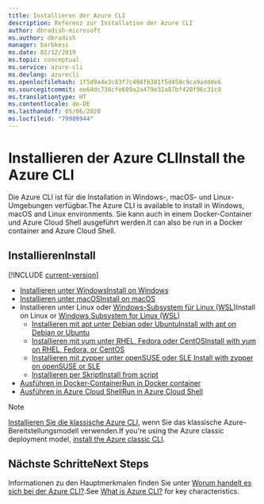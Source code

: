 ```yaml
---
title: Installieren der Azure CLI
description: Referenz zur Installation der Azure CLI
author: dbradish-microsoft
ms.author: dbradish
manager: barbkess
ms.date: 02/12/2019
ms.topic: conceptual
ms.service: azure-cli
ms.devlang: azurecli
ms.openlocfilehash: 1f5d9a4e3c83f7c498fb381f5d458c9ca9addde6
ms.sourcegitcommit: ee64dc738cfe689a2a479e32a87bf420f96c31c8
ms.translationtype: HT
ms.contentlocale: de-DE
ms.lasthandoff: 05/06/2020
ms.locfileid: "79989944"
---
```

# <a name="install-the-azure-cli"></a><span data-ttu-id="fbe4e-103">Installieren der Azure CLI</span><span class="sxs-lookup"><span data-stu-id="fbe4e-103">Install the Azure CLI</span></span>

<span data-ttu-id="fbe4e-104">Die Azure CLI ist für die Installation in Windows-, macOS- und Linux-Umgebungen verfügbar.</span><span class="sxs-lookup"><span data-stu-id="fbe4e-104">The Azure CLI is available to install in Windows, macOS and Linux environments.</span></span>  <span data-ttu-id="fbe4e-105">Sie kann auch in einem Docker-Container und Azure Cloud Shell ausgeführt werden.</span><span class="sxs-lookup"><span data-stu-id="fbe4e-105">It can also be run in a Docker container and Azure Cloud Shell.</span></span>

## <a name="install"></a><span data-ttu-id="fbe4e-106">Installieren</span><span class="sxs-lookup"><span data-stu-id="fbe4e-106">Install</span></span>

[!INCLUDE [current-version](includes/current-version.md)]

* [<span data-ttu-id="fbe4e-107">Installieren unter Windows</span><span class="sxs-lookup"><span data-stu-id="fbe4e-107">Install on Windows</span></span>](install-azure-cli-windows.md)
* [<span data-ttu-id="fbe4e-108">Installieren unter macOS</span><span class="sxs-lookup"><span data-stu-id="fbe4e-108">Install on macOS</span></span>](install-azure-cli-macos.md)
* <span data-ttu-id="fbe4e-109">Installieren unter Linux oder [Windows-Subsystem für Linux (WSL)](/windows/wsl/about)</span><span class="sxs-lookup"><span data-stu-id="fbe4e-109">Install on Linux or [Windows Subsystem for Linux (WSL)](/windows/wsl/about)</span></span>
  * [<span data-ttu-id="fbe4e-110">Installieren mit apt unter Debian oder Ubuntu</span><span class="sxs-lookup"><span data-stu-id="fbe4e-110">Install with apt on Debian or Ubuntu</span></span>](install-azure-cli-apt.md)
  * [<span data-ttu-id="fbe4e-111">Installieren mit yum unter RHEL, Fedora oder CentOS</span><span class="sxs-lookup"><span data-stu-id="fbe4e-111">Install with yum on RHEL, Fedora, or CentOS</span></span>](install-azure-cli-yum.md)
  * [<span data-ttu-id="fbe4e-112">Installieren mit zypper unter openSUSE oder SLE </span><span class="sxs-lookup"><span data-stu-id="fbe4e-112">Install with zypper on openSUSE or SLE</span></span>](install-azure-cli-zypper.md)
  * [<span data-ttu-id="fbe4e-113">Installieren per Skript</span><span class="sxs-lookup"><span data-stu-id="fbe4e-113">Install from script</span></span>](install-azure-cli-linux.md)
* [<span data-ttu-id="fbe4e-114">Ausführen in Docker-Container</span><span class="sxs-lookup"><span data-stu-id="fbe4e-114">Run in Docker container</span></span>](run-azure-cli-docker.md)
* [<span data-ttu-id="fbe4e-115">Ausführen in Azure Cloud Shell</span><span class="sxs-lookup"><span data-stu-id="fbe4e-115">Run in Azure Cloud Shell</span></span>](/azure/cloud-shell/quickstart)

> [!NOTE]
> <span data-ttu-id="fbe4e-116">[Installieren Sie die klassische Azure CLI](install-classic-cli.md), wenn Sie das klassische Azure-Bereitstellungsmodell verwenden.</span><span class="sxs-lookup"><span data-stu-id="fbe4e-116">If you're using the Azure classic deployment model, [install the Azure classic CLI](install-classic-cli.md).</span></span>

## <a name="next-steps"></a><span data-ttu-id="fbe4e-117">Nächste Schritte</span><span class="sxs-lookup"><span data-stu-id="fbe4e-117">Next Steps</span></span>

<span data-ttu-id="fbe4e-118">Informationen zu den Hauptmerkmalen finden Sie unter [Worum handelt es sich bei der Azure CLI?](what-is-azure-cli.md).</span><span class="sxs-lookup"><span data-stu-id="fbe4e-118">See [What is Azure CLI?](what-is-azure-cli.md) for key characteristics.</span></span>
